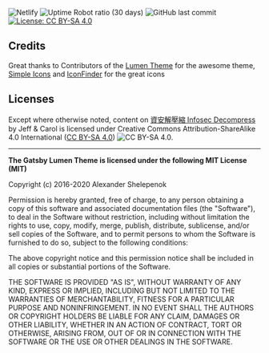 ![Netlify](https://img.shields.io/netlify/ccc4aad7-66d5-47b7-b676-f9ddadcb529f?label=Netlify%20Build)  ![Uptime Robot ratio (30 days)](https://img.shields.io/uptimerobot/ratio/m786602063-54f5b9ac689e721a6e20fa26?label=Uptime)  ![GitHub last commit](https://img.shields.io/github/last-commit/infosecdecompress/infosecdecompress?label=Last%20Commit)  [![License: CC BY-SA 4.0](https://img.shields.io/badge/License-CC%20BY--SA%204.0-lightgrey.svg)](https://creativecommons.org/licenses/by-sa/4.0/)

## Credits
Great thanks to Contributors of the [Lumen Theme](https://github.com/alxshelepenok/gatsby-starter-lumen/) for the awesome theme, [Simple Icons](https://simpleicons.org/) and [IconFinder](https://www.iconfinder.com/) for the great icons

## Licenses
Except where otherwise noted, content on [資安解壓縮 Infosec Decompress](https://infosecdecompress.com) by Jeff & Carol is licensed under Creative Commons Attribution-ShareAlike 4.0 International ([CC BY-SA 4.0](http://creativecommons.org/licenses/by-sa/4.0/)) ![CC BY-SA 4.0](https://licensebuttons.net/l/by-sa/4.0/88x31.png).  

- - -

**The Gatsby Lumen Theme is licensed under the following MIT License (MIT)**

Copyright (c) 2016-2020 Alexander Shelepenok

Permission is hereby granted, free of charge, to any person obtaining a copy
of this software and associated documentation files (the "Software"), to deal
in the Software without restriction, including without limitation the rights
to use, copy, modify, merge, publish, distribute, sublicense, and/or sell
copies of the Software, and to permit persons to whom the Software is
furnished to do so, subject to the following conditions:

The above copyright notice and this permission notice shall be included in all
copies or substantial portions of the Software.

THE SOFTWARE IS PROVIDED "AS IS", WITHOUT WARRANTY OF ANY KIND, EXPRESS OR
IMPLIED, INCLUDING BUT NOT LIMITED TO THE WARRANTIES OF MERCHANTABILITY,
FITNESS FOR A PARTICULAR PURPOSE AND NONINFRINGEMENT. IN NO EVENT SHALL THE
AUTHORS OR COPYRIGHT HOLDERS BE LIABLE FOR ANY CLAIM, DAMAGES OR OTHER
LIABILITY, WHETHER IN AN ACTION OF CONTRACT, TORT OR OTHERWISE, ARISING FROM,
OUT OF OR IN CONNECTION WITH THE SOFTWARE OR THE USE OR OTHER DEALINGS IN THE
SOFTWARE.